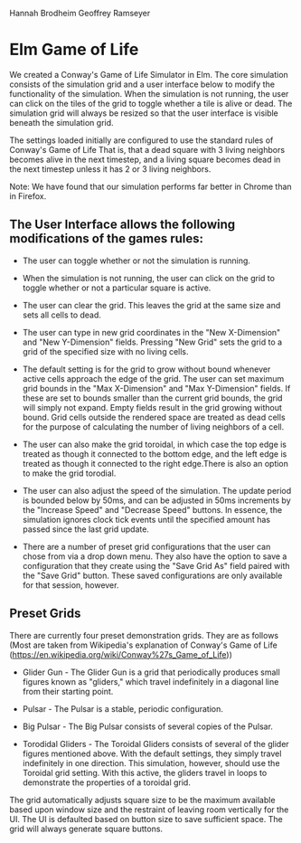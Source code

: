 Hannah Brodheim
Geoffrey Ramseyer

# Elm Game of Life

We created a Conway's Game of Life Simulator in Elm. 
The core simulation consists of the simulation grid and a user interface below to modify the functionality of the simulation.  When the simulation is not running, the user can click on the tiles of the grid to toggle whether a tile is alive or dead.  The simulation grid will always be resized so that the user interface is visible beneath the simulation grid.

The settings loaded initially are configured to use the standard rules of Conway's Game of Life That is, that a dead square with 3 living neighbors becomes alive in the next timestep, and a living square becomes dead in the next timestep unless it has 2 or 3 living neighbors. 

Note: We have found that our simulation performs far better in Chrome than in Firefox.

## The User Interface allows the following modifications of the games rules:

* The user can toggle whether or not the simulation is running.

* When the simulation is not running, the user can click on the grid to toggle whether or not a particular square is active.

* The user can clear the grid.  This leaves the grid at the same size and sets all cells to dead.

* The user can type in new grid coordinates in the "New X-Dimension" and "New Y-Dimension" fields.  Pressing "New Grid" sets the grid to a grid of the specified size with no living cells.

* The default setting is for the grid to grow without bound whenever active cells approach the edge of the grid.  The user can set maximum grid bounds in the "Max X-Dimension" and "Max Y-Dimension" fields.  If these are set to bounds smaller than the current grid bounds,  the grid will simply not expand.  Empty fields result in the grid growing without bound.  Grid cells outside the rendered space are treated as dead cells for the purpose of calculating the number of living neighbors of a cell.

* The user can also make the grid toroidal, in which case the top edge is treated as though it connected to the bottom edge, and the left edge is treated as though it connected to the right edge.There is also an option to make the grid torodial.  

* The user can also adjust the speed of the simulation.  The update period is bounded below by 50ms, and can be adjusted in 50ms increments by the "Increase Speed" and "Decrease Speed" buttons.  In essence, the simulation ignores clock tick events until the specified amount has passed since the last grid update. 

* There are a number of preset grid configurations that the user can chose from via a drop down menu.  They also have the option to save a configuration that they create using the "Save Grid As" field paired with the "Save Grid" button.  These saved configurations are only available for that session, however.

## Preset Grids

There are currently four preset demonstration grids.  They are as follows (Most are taken from Wikipedia's explanation of Conway's Game of Life (https://en.wikipedia.org/wiki/Conway%27s_Game_of_Life))

* Glider Gun - The Glider Gun is a grid that periodically produces small figures known as "gliders," which travel indefinitely in a diagonal line from their starting point.  

* Pulsar - The Pulsar is a stable, periodic configuration.

* Big Pulsar - The Big Pulsar consists of several copies of the Pulsar.

* Torodidal Gliders - The Toroidal Gliders consists of several of the glider figures mentioned above.  With the default settings, they simply travel indefinitely in one direction.  This simulation, however, should use the Toroidal grid setting.  With this active, the gliders travel in loops to demonstrate the properties of a toroidal grid.

The grid automatically adjusts square size to be the maximum available based upon window size and the restraint of leaving room vertically for the UI.  The UI is defaulted based on button size to save sufficient space.  The grid will always generate square buttons. 
